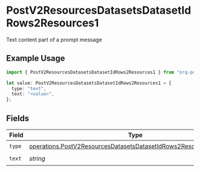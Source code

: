 # PostV2ResourcesDatasetsDatasetIdRows2Resources1

Text content part of a prompt message

## Example Usage

```typescript
import { PostV2ResourcesDatasetsDatasetIdRows2Resources1 } from "orq-poc-typescript/models/operations";

let value: PostV2ResourcesDatasetsDatasetIdRows2Resources1 = {
  type: "text",
  text: "<value>",
};
```

## Fields

| Field                                                                                                                                                      | Type                                                                                                                                                       | Required                                                                                                                                                   | Description                                                                                                                                                |
| ---------------------------------------------------------------------------------------------------------------------------------------------------------- | ---------------------------------------------------------------------------------------------------------------------------------------------------------- | ---------------------------------------------------------------------------------------------------------------------------------------------------------- | ---------------------------------------------------------------------------------------------------------------------------------------------------------- |
| `type`                                                                                                                                                     | [operations.PostV2ResourcesDatasetsDatasetIdRows2ResourcesPublicType](../../models/operations/postv2resourcesdatasetsdatasetidrows2resourcespublictype.md) | :heavy_check_mark:                                                                                                                                         | N/A                                                                                                                                                        |
| `text`                                                                                                                                                     | *string*                                                                                                                                                   | :heavy_check_mark:                                                                                                                                         | N/A                                                                                                                                                        |